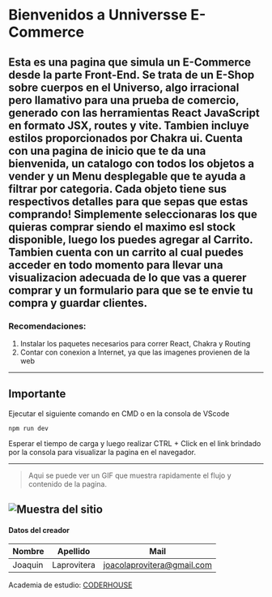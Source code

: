 # Bienvenidos a Unniversse E-Commerce

Esta es una pagina que simula un E-Commerce desde la parte Front-End.
Se trata de un E-Shop sobre cuerpos en el Universo, algo irracional pero llamativo para una prueba de comercio, generado con las herramientas React JavaScript en formato JSX, routes y vite.
Tambien incluye estilos proporcionados por Chakra ui.
Cuenta con una pagina de inicio que te da una bienvenida, un catalogo con todos los objetos a vender y un Menu desplegable que te ayuda a filtrar por categoria.
Cada objeto tiene sus respectivos detalles para que sepas que estas comprando! Simplemente seleccionaras los que quieras comprar siendo el maximo esl stock disponible, luego los puedes agregar al Carrito.
Tambien cuenta con un carrito al cual puedes acceder en todo momento para llevar una visualizacion adecuada de lo que vas a querer comprar y un formulario para que se te envie tu compra y guardar clientes.
---
### Recomendaciones:

1. Instalar los paquetes necesarios para correr React, Chakra y Routing
2. Contar con conexion a Internet, ya que las imagenes provienen de la web

---

## Importante

Ejecutar el siguiente comando en CMD o en la consola de VScode

```
npm run dev
```
Esperar el tiempo de carga y luego realizar CTRL + Click en el link brindado por la consola para visualizar la pagina en el navegador.


---
>Aqui se puede ver un GIF que muestra rapidamente el flujo y contenido de la pagina.

![Muestra del sitio](./src/assets/UnniversseEshop.gif)
---
#### Datos del creador
|Nombre|Apellido|Mail|
|---|---|---|
|Joaquin|Laprovitera|joacolaprovitera@gmail.com|

Academia de estudio: 
[CODERHOUSE](https://plataforma.coderhouse.com/cursos)